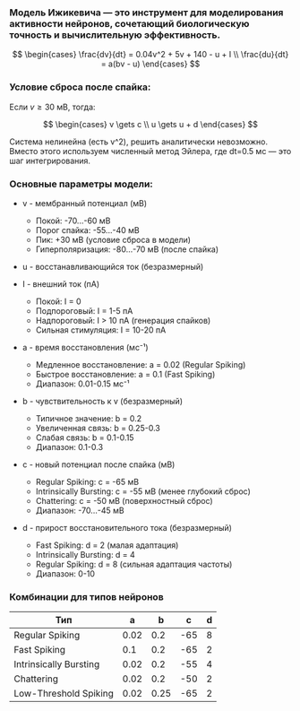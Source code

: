 ### Модель Ижикевича — это инструмент для моделирования активности нейронов, сочетающий биологическую точность и вычислительную эффективность.

$$
\begin{cases}
\frac{dv}{dt} = 0.04v^2 + 5v + 140 - u + I \\
\frac{du}{dt} = a(bv - u)
\end{cases}
$$

### Условие сброса после спайка:

Если $v \geq 30$ мВ, тогда:

$$
\begin{cases}
v \gets c \\
u \gets u + d
\end{cases}
$$

Система нелинейна (есть v^2), решить аналитически невозможно. Вместо этого используем численный метод Эйлера, где dt=0.5 мс — это шаг интегрирования.

### Основные параметры модели:

- v - мембранный потенциал (мВ)

  - Покой: -70...-60 мВ
  - Порог спайка: -55...-40 мВ
  - Пик: +30 мВ (условие сброса в модели)
  - Гиперполяризация: -80...-70 мВ (после спайка)

- u - восстанавливающийся ток (безразмерный)
- I - внешний ток (пА)

  - Покой: I = 0
  - Подпороговый: I = 1-5 пА
  - Надпороговый: I > 10 пА (генерация спайков)
  - Сильная стимуляция: I = 10-20 пА

- a - время восстановления (мс⁻¹)

  - Медленное восстановление: a = 0.02 (Regular Spiking)
  - Быстрое восстановление: a = 0.1 (Fast Spiking)
  - Диапазон: 0.01-0.15 мс⁻¹

- b - чувствительность к v (безразмерный)

  - Типичное значение: b = 0.2
  - Увеличенная связь: b = 0.25-0.3
  - Слабая связь: b = 0.1-0.15
  - Диапазон: 0.1-0.3

- c - новый потенциал после спайка (мВ)

  - Regular Spiking: c = -65 мВ
  - Intrinsically Bursting: c = -55 мВ (менее глубокий сброс)
  - Chattering: c = -50 мВ (поверхностный сброс)
  - Диапазон: -70...-45 мВ

- d - прирост восстановительного тока (безразмерный)
  - Fast Spiking: d = 2 (малая адаптация)
  - Intrinsically Bursting: d = 4
  - Regular Spiking: d = 8 (сильная адаптация частоты)
  - Диапазон: 0-10

### Комбинации для типов нейронов

| Тип                    | a    | b    | c   | d   |
| ---------------------- | ---- | ---- | --- | --- |
| Regular Spiking        | 0.02 | 0.2  | -65 | 8   |
| Fast Spiking           | 0.1  | 0.2  | -65 | 2   |
| Intrinsically Bursting | 0.02 | 0.2  | -55 | 4   |
| Chattering             | 0.02 | 0.2  | -50 | 2   |
| Low-Threshold Spiking  | 0.02 | 0.25 | -65 | 2   |
